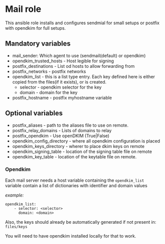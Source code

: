 # Mail role
This ansible role installs and configures sendmial for small setups or postfix with opendkim for full setups.

## Mandatory variables

* mail_sender: Which agent to use (sendmail(default) or opendkim)
* opendkim_trusted_hosts -  Host legible for signing
* postfix_destinations - List od hosts to allow forwarding from
* postfix_networks - postfix networks
* opendkim_list - this is a list type entry. Each key defined here is either
copied from the files(if it exists), or is created.
    * selector - opendkim selector for the key
    * domain - domain for the key
* postfix_hostname - postfix myhostname variable

## Optional variables

* postfix_aliases - path to the aliases file to use on remote.
* postfix_relay_domains - Lists of domains to relay
* postfix_opendkim - Use openDKIM (True|False)
* opendkim_config_directory -  where all opendkim configuration is placed
* opendkim_keys_directory - wherer to place dkim keys on remote
* opendkim_signing_table - location of the signing table file on remote
* opendkim_key_table - location of the keytable file on remote.

### Opendkim
Each mail server needs a host variable containing the `opendkim_list`
variable contain a list of dictionaries with identifier and domain values

*example:*
```
opendkim_list:
    - selector: <selector>
      domain: <domain>
```
Also, the keys should already be automatically generated if not present in:
`files/keys`

You will need to have opendkim installed locally for that to work.
